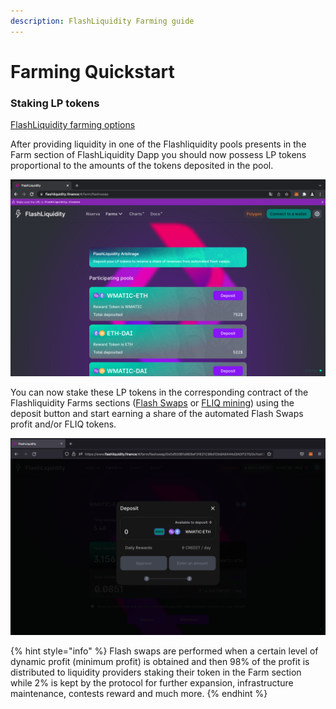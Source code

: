 ```yaml
---
description: FlashLiquidity Farming guide
---
```


# Farming Quickstart

### Staking LP tokens

[FlashLiquidity farming options](../ecosystem/farms/)

After providing liquidity in one of the Flashliquidity pools presents in the Farm section of FlashLiquidity Dapp you should now possess LP tokens proportional to the amounts of the tokens deposited in the pool.

![Press the deposit button in corresponding farming card ](../.gitbook/assets/10.png)

You can now stake these LP tokens in the corresponding contract of the Flashliquidity Farms sections ([Flash Swaps](../ecosystem/farms/flash-swaps-farms.md) or [FLIQ mining](../ecosystem/farms/fliq-farms.md)) using the deposit button and start earning a share of the automated Flash Swaps profit and/or FLIQ tokens.

![Add liquidity](../.gitbook/assets/7.png)

{% hint style="info" %}
Flash swaps are performed when a certain level of dynamic profit (minimum profit) is obtained and then 98% of the profit is distributed to liquidity providers staking their token in the Farm section while 2% is kept by the protocol for further expansion, infrastructure maintenance, contests reward and much more.
{% endhint %}
